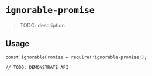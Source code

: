 # `ignorable-promise`

> TODO: description

## Usage

```
const ignorablePromise = require('ignorable-promise');

// TODO: DEMONSTRATE API
```
